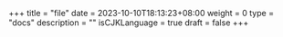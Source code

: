 +++
title = "file"
date = 2023-10-10T18:13:23+08:00
weight = 0
type = "docs"
description = ""
isCJKLanguage = true
draft = false
+++